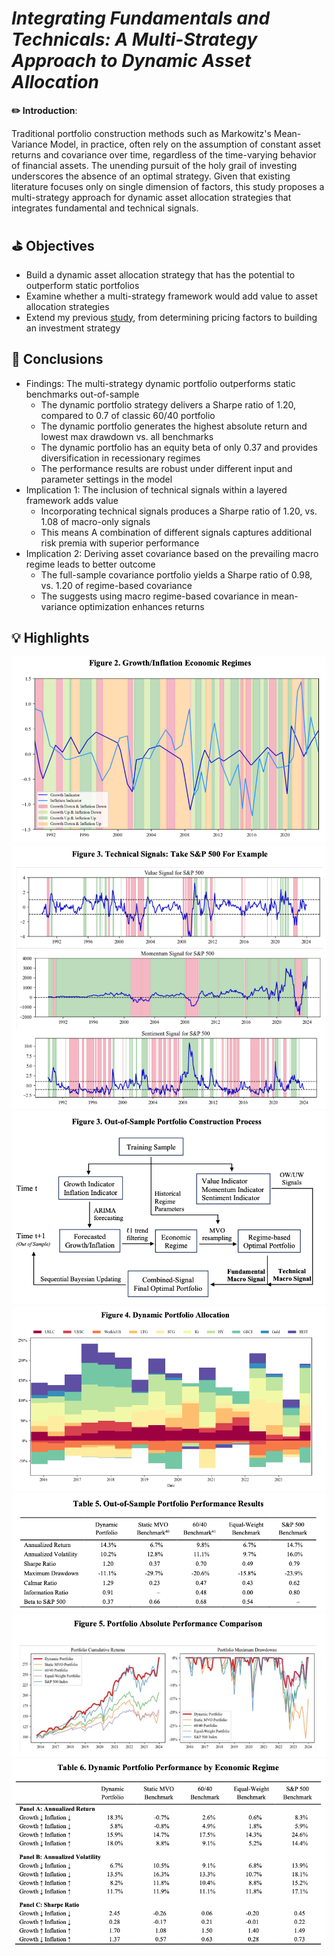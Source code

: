 # *Integrating Fundamentals and Technicals: A Multi-Strategy Approach to Dynamic Asset Allocation*

**✏️ Introduction**: 

Traditional portfolio construction methods such as Markowitz's Mean-Variance Model, in practice, often rely on the assumption of constant asset returns and covariance over time, regardless of the time-varying behavior of financial assets. The unending pursuit of the holy grail of investing underscores the absence of an optimal strategy. Given that existing literature focuses only on single dimension of factors, this study proposes a multi-strategy approach for dynamic asset allocation strategies that integrates fundamental and technical signals.


## ⛳️ Objectives 
- Build a dynamic asset allocation strategy that has the potential to outperform static portfolios
- Examine whether a multi-strategy framework would add value to asset allocation strategies
- Extend my previous [study](https://github.com/wayne-kuanghui-shen/python-spx_pricing_vecm_modeling), from determining pricing factors to building an investment strategy

## 📍 Conclusions
- Findings: The multi-strategy dynamic portfolio outperforms static benchmarks out-of-sample
  - The dynamic portfolio strategy delivers a Sharpe ratio of 1.20, compared to 0.7 of classic 60/40 portfolio
  - The dynamic portfolio generates the highest absolute return and lowest max drawdown vs. all benchmarks
  - The dynamic portfolio has an equity beta of only 0.37 and provides diversification in recessionary regimes
  - The performance results are robust under different input and parameter settings in the model
- Implication 1: The inclusion of technical signals within a layered framework adds value
  - Incorporating technical signals produces a Sharpe ratio of 1.20, vs. 1.08 of macro-only signals
  - This means A combination of different signals captures additional risk premia with superior performance
- Implication 2: Deriving asset covariance based on the prevailing macro regime leads to better outcome
  - The full-sample covariance portfolio yields a Sharpe ratio of 0.98, vs. 1.20 of regime-based covariance
  - The suggests using macro regime-based covariance in mean-variance optimization enhances returns

## 💡 Highlights 

<img src="https://github.com/wayne-kuanghui-shen/python-multi-strat-dynamic-asset-allocation/blob/main/highlights/macro_signal.png" >
<img src="https://github.com/wayne-kuanghui-shen/python-multi-strat-dynamic-asset-allocation/blob/main/highlights/technical_signal.png" >
<img src="https://github.com/wayne-kuanghui-shen/python-multi-strat-dynamic-asset-allocation/blob/main/highlights/portfolio_design.png" >
<img src="https://github.com/wayne-kuanghui-shen/python-multi-strat-dynamic-asset-allocation/blob/main/highlights/dynamic_portfolio_weight.png" >
<img src="https://github.com/wayne-kuanghui-shen/python-multi-strat-dynamic-asset-allocation/blob/main/highlights/out_of_sample_performance.png" >
<img src="https://github.com/wayne-kuanghui-shen/python-multi-strat-dynamic-asset-allocation/blob/main/highlights/performance_visualization.png" >
<img src="https://github.com/wayne-kuanghui-shen/python-multi-strat-dynamic-asset-allocation/blob/main/highlights/performance_across_regimes.png" >
